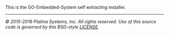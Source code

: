 This is the GO-Embedded-System self extracting installer.

---

*&copy; 2015-2016 Platina Systems, Inc. All rights reserved.
Use of this source code is governed by this BSD-style [LICENSE].*

[LICENSE]: LICENSE
